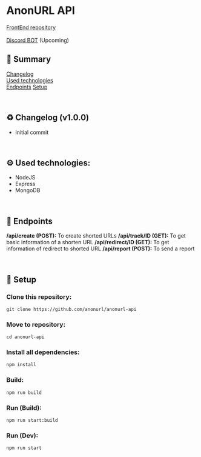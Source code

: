 # AnonURL API

[FrontEnd repository](https://github.com/anonurl/anonurl)<br>  
[Discord BOT]() (Upcoming)

## 📖 Summary
[Changelog](https://github.com/anonurl/anonurl-api#changelog)<br>
[Used technologies](https://github.com/anonurl/anonurl-api#usedtech)<br>
[Endpoints](https://github.com/anonurl/anonurl-api#endpoints)
[Setup](https://github.com/anonurl/anonurl-api#setup)<br>

<br><a name="changelog"></a>
## ♻️ Changelog (v1.0.0)
- Initial commit

<br><a name="usedtech"></a>
## ⚙️ Used technologies:
- NodeJS
- Express
- MongoDB

<br><a name="endpoints"></a>
## 🔌 Endpoints
<strong>/api/create (POST):</strong> To create shorted URLs
<strong>/api/track/ID (GET):</strong> To get basic information of a shorten URL
<strong>/api/redirect/ID (GET):</strong> To get information of redirect to shorted URL
<strong>/api/report (POST):</strong> To send a report

<br><a name="setup"></a>
## 🔧 Setup
### Clone this repository:
`git clone https://github.com/anonurl/anonurl-api`

### Move to repository:
`cd anonurl-api`

### Install all dependencies:
`npm install`

### Build:
`npm run build`

### Run (Build):
`npm run start:build`

### Run (Dev):
`npm run start`
